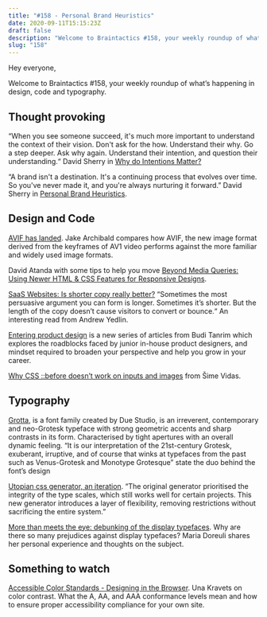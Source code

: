 ```yaml
---
title: "#158 - Personal Brand Heuristics"
date: 2020-09-11T15:15:23Z
draft: false
description: "Welcome to Braintactics #158, your weekly roundup of what’s happening in design, code and typography."
slug: "158"
---
```


Hey everyone,

Welcome to Braintactics #158, your weekly roundup of what’s happening in design, code and typography.

## Thought provoking

“When you see someone succeed, it's much more important to understand the context of their vision. Don't ask for the how. Understand their why. Go a step deeper. Ask why again. Understand their intention, and question their understanding.“ David Sherry in [Why do Intentions Matter?](https://www.caffeine.blog/why-do-intentions-matter/)

“A brand isn't a destination. It's a continuing process that evolves over time. So you've never made it, and you're always nurturing it forward.” David Sherry in [Personal Brand Heuristics](https://www.caffeine.blog/personal-brand-heuristics/).

## Design and Code

[AVIF has landed](https://jakearchibald.com/2020/avif-has-landed/). Jake Archibald compares how AVIF, the new image format derived from the keyframes of AV1 video performs against the more familiar and widely used image formats.

David Atanda with some tips to help you move [Beyond Media Queries: Using Newer HTML & CSS Features for Responsive Designs](https://css-tricks.com/beyond-media-queries-using-newer-html-css-features-for-responsive-designs/).

[SaaS Websites: Is shorter copy really better?](https://copyhackers.com/2020/09/saas-websites-is-shorter-copy-really-better/) “Sometimes the most persuasive argument you can form is longer. Sometimes it’s shorter. But the length of the copy doesn’t cause visitors to convert or bounce.“ An interesting read from Andrew Yedlin.

[Entering product design](https://buditanrim.co/2020/entering-product-design-overview/) is a new series of articles from Budi Tanrim which explores the roadblocks faced by junior in-house product designers, and mindset required to broaden your perspective and help you grow in your career.

[Why CSS ::before doesn’t work on inputs and images](https://webplatform.news/issues/2020-08-26) from Šime Vidas.

## Typography

[Grotta](https://type-department.com/collections/sans-serif-fonts/products/grotta), is a font family created by Due Studio, is an irreverent, contemporary and neo-Grotesk typeface with strong geometric accents and sharp contrasts in its form. Characterised by tight apertures with an overall dynamic feeling. “It is our interpretation of the 21st-century Grotesk, exuberant, irruptive, and of course that winks at typefaces from the past such as Venus-Grotesk and Monotype Grotesque” state the duo behind the font’s design

[Utopian css generator, an iteration](https://utopia.fyi/blog/a-second-generator/). “The original generator prioritised the integrity of the type scales, which still works well for certain projects. This new generator introduces a layer of flexibility, removing restrictions without sacrificing the entire system.”

[More than meets the eye: debunking of the display typefaces](https://contrastfoundry.com/projects/more-than-meets-the-eye). Why are there so many prejudices against display typefaces? Maria Doreuli shares her personal experience and thoughts on the subject.

## Something to watch

[Accessible Color Standards - Designing in the Browser](https://www.youtube.com/watch?v=sEDnmNtEaqQ). Una Kravets on color contrast. What the A, AA, and AAA conformance levels mean and how to ensure proper accessibility compliance for your own site.
